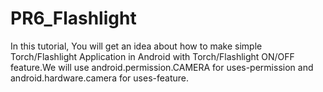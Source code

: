 # PR6_Flashlight
In this tutorial, You will get an idea about how to make simple Torch/Flashlight Application in Android with Torch/Flashlight ON/OFF feature.We will use android.permission.CAMERA for uses-permission and android.hardware.camera for uses-feature.



